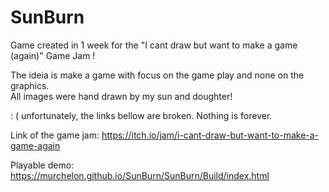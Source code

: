 # SunBurn
 Game created in 1 week for the "I cant draw but want to make a game (again)" Game Jam !  
 
 The ideia is make a game with focus on the game play and none on the graphics.  
 All images were hand drawn by my sun and doughter!  
 
 : (
 unfortunately, the links bellow are broken. Nothing is forever.
 
 Link of the game jam: https://itch.io/jam/i-cant-draw-but-want-to-make-a-game-again
 
 Playable demo:
 https://murchelon.github.io/SunBurn/SunBurn/Build/index.html

